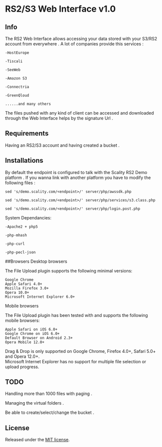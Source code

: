 # RS2/S3 Web Interface v1.0

## Info

The RS2 Web Interface allows accessing your data stored with your S3/RS2 account from everywhere .
A lot of companies provide this services :

	-HostEurope

	-Tiscali

	-SeeWeb

	-Amazon S3

	-Connectria

	-GreenQloud

	......and many others 

The files pushed with any kind of client can be accessed and downloaded through the Web Interface helps by the signature Url .

## Requirements

Having an RS2/S3 account and having created a bucket .

## Installations

By default the endpoint is configured to talk with the Scality RS2 Demo platform .
If you wanna link with another platform you have to modify the following files :

	sed 's/demo.scality.com/<endpoint>/' server/php/awssdk.php
	
	sed 's/demo.scality.com/<endpoint>/' server/php/services/s3.class.php

	sed 's/demo.scality.com/<endpoint>/' server/php/login.post.php

System Dependancies:

	-Apache2 + php5

	-php-mhash

	-php-curl

	-php-pecl-json

##Browsers
Desktop browsers

The File Upload plugin supports the following minimal versions:

    Google Chrome
    Apple Safari 4.0+
    Mozilla Firefox 3.0+
    Opera 10.0+
    Microsoft Internet Explorer 6.0+

Mobile browsers

The File Upload plugin has been tested with and supports the following mobile browsers:

    Apple Safari on iOS 6.0+
    Google Chrome on iOS 6.0+
    Default Browser on Android 2.3+
    Opera Mobile 12.0+

Drag & Drop is only supported on Google Chrome, Firefox 4.0+, Safari 5.0+ and Opera 12.0+.  
Microsoft Internet Explorer has no support for multiple file selection or upload progress.  

## TODO

Handling more than 1000 files with paging .

Managing the virtual folders .

Be able to create/select/change the bucket .

## License
Released under the [MIT license](http://www.opensource.org/licenses/MIT).

